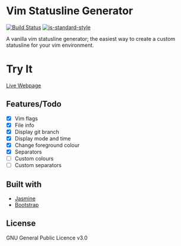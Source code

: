 # Vim Statusline Generator
[![Build Status](https://travis-ci.org/tomdaly/vim-statusline-generator.svg?branch=develop)](https://travis-ci.org/tomdaly/vim-statusline-generator)
[![js-standard-style](https://img.shields.io/badge/code%20style-standard-brightgreen.svg?style=flat)](https://github.com/standard/standard)

A vanilla vim statusline generator; the easiest way to create a custom statusline for your vim environment.

# Try It
<a href="http://tdaly.co.uk/projects/vim-statusline-generator">Live Webpage</a>
<br>

## Features/Todo

- [x] Vim flags
- [x] File info
- [x] Display git branch
- [x] Display mode and time
- [x] Change foreground colour
- [x] Separators
- [ ] Custom colours
- [ ] Custom separators

## Built with
- [Jasmine](https://jasmine.github.io/)
- [Bootstrap](https://getboostrap.com/)

## License
GNU General Public Licence v3.0
